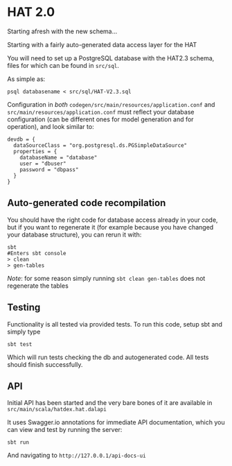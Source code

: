 HAT 2.0
=======

Starting afresh with the new schema...

Starting with a fairly auto-generated data access layer for the HAT

You will need to set up a PostgreSQL database with the HAT2.3 schema, files for which can be found in `src/sql`.

As simple as:

    psql databasename < src/sql/HAT-V2.3.sql

Configuration in *both* `codegen/src/main/resources/application.conf` and `src/main/resources/application.conf` must reflect your database configuration (can be different ones for model generation and for operation), and look similar to:

    devdb = {
      dataSourceClass = "org.postgresql.ds.PGSimpleDataSource"
      properties = {
        databaseName = "database"
        user = "dbuser"
        password = "dbpass"
      }
    }

## Auto-generated code recompilation

You should have the right code for database access already in your code, but if you want to regenerate it (for example because you have changed your database structure), you can rerun it with:

    sbt
    #Enters sbt console
    > clean
    > gen-tables

*Note*: for some reason simply running `sbt clean gen-tables` does not regenerate the tables

## Testing

Functionality is all tested via provided tests. To run this code, setup sbt and simply type

	sbt test

Which will run tests checking the db and autogenerated code. All tests should finish successfully.

## API

Initial API has been started and the very bare bones of it are available in `src/main/scala/hatdex.hat.dalapi`

It uses Swagger.io annotations for immediate API documentation, which you can view and test by running the server:

    sbt run

And navigating to `http://127.0.0.1/api-docs-ui`

